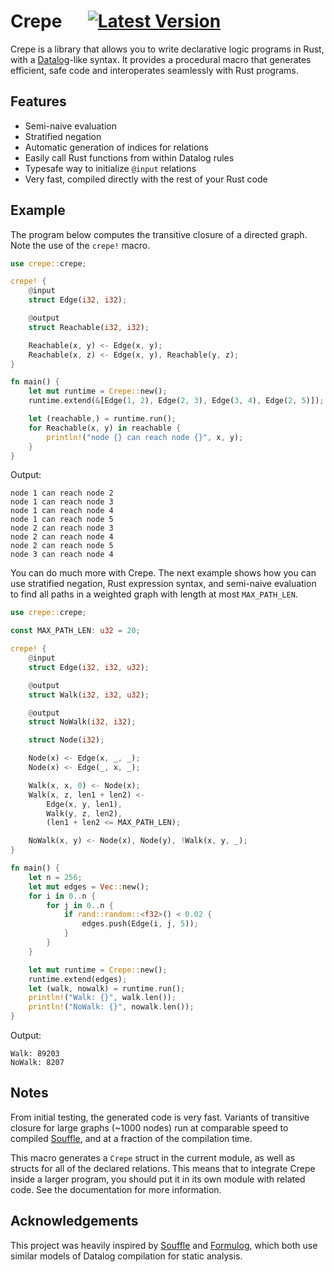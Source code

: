 # Crepe &emsp; [![Latest Version]][crates.io]

[latest version]: https://img.shields.io/crates/v/crepe.svg
[crates.io]: https://crates.io/crates/crepe

Crepe is a library that allows you to write declarative logic programs in
Rust, with a [Datalog](https://en.wikipedia.org/wiki/Datalog)-like syntax.
It provides a procedural macro that generates efficient, safe code and
interoperates seamlessly with Rust programs.

## Features

- Semi-naive evaluation
- Stratified negation
- Automatic generation of indices for relations
- Easily call Rust functions from within Datalog rules
- Typesafe way to initialize `@input` relations
- Very fast, compiled directly with the rest of your Rust code

## Example

The program below computes the transitive closure of a directed graph. Note
the use of the `crepe!` macro.

```rust
use crepe::crepe;

crepe! {
    @input
    struct Edge(i32, i32);

    @output
    struct Reachable(i32, i32);

    Reachable(x, y) <- Edge(x, y);
    Reachable(x, z) <- Edge(x, y), Reachable(y, z);
}

fn main() {
    let mut runtime = Crepe::new();
    runtime.extend(&[Edge(1, 2), Edge(2, 3), Edge(3, 4), Edge(2, 5)]);

    let (reachable,) = runtime.run();
    for Reachable(x, y) in reachable {
        println!("node {} can reach node {}", x, y);
    }
}
```

Output:

```
node 1 can reach node 2
node 1 can reach node 3
node 1 can reach node 4
node 1 can reach node 5
node 2 can reach node 3
node 2 can reach node 4
node 2 can reach node 5
node 3 can reach node 4
```

You can do much more with Crepe. The next example shows how you can use
stratified negation, Rust expression syntax, and semi-naive evaluation to find
all paths in a weighted graph with length at most `MAX_PATH_LEN`.

```rust
use crepe::crepe;

const MAX_PATH_LEN: u32 = 20;

crepe! {
    @input
    struct Edge(i32, i32, u32);

    @output
    struct Walk(i32, i32, u32);

    @output
    struct NoWalk(i32, i32);

    struct Node(i32);

    Node(x) <- Edge(x, _, _);
    Node(x) <- Edge(_, x, _);

    Walk(x, x, 0) <- Node(x);
    Walk(x, z, len1 + len2) <-
        Edge(x, y, len1),
        Walk(y, z, len2),
        (len1 + len2 <= MAX_PATH_LEN);

    NoWalk(x, y) <- Node(x), Node(y), !Walk(x, y, _);
}

fn main() {
    let n = 256;
    let mut edges = Vec::new();
    for i in 0..n {
        for j in 0..n {
            if rand::random::<f32>() < 0.02 {
                edges.push(Edge(i, j, 5));
            }
        }
    }

    let mut runtime = Crepe::new();
    runtime.extend(edges);
    let (walk, nowalk) = runtime.run();
    println!("Walk: {}", walk.len());
    println!("NoWalk: {}", nowalk.len());
}
```

Output:

```
Walk: 89203
NoWalk: 8207
```

## Notes

From initial testing, the generated code is very fast. Variants of transitive
closure for large graphs (~1000 nodes) run at comparable speed to compiled
[Souffle](https://souffle-lang.github.io/), and at a fraction of the
compilation time.

This macro generates a `Crepe` struct in the current module, as well as structs
for all of the declared relations. This means that to integrate Crepe inside a
larger program, you should put it in its own module with related code. See the
documentation for more information.

## Acknowledgements

This project was heavily inspired by [Souffle](https://souffle-lang.github.io/)
and [Formulog](https://github.com/HarvardPL/formulog), which both use similar
models of Datalog compilation for static analysis.
